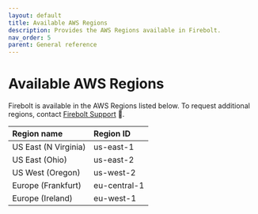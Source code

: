 ```yaml
---
layout: default
title: Available AWS Regions
description: Provides the AWS Regions available in Firebolt.
nav_order: 5
parent: General reference
---
```


# Available AWS Regions

Firebolt is available in the AWS Regions listed below. To request additional regions, contact [Firebolt Support](mailto:support@firebolt.io) 📧.

| Region name          | Region ID    |
| :------------------- | :----------- |
| US East (N Virginia) | us-east-1    |
| US East (Ohio)       | us-east-2    |
| US West (Oregon)     | us-west-2    |
| Europe (Frankfurt)   | eu-central-1 |
| Europe (Ireland)     | eu-west-1    |
